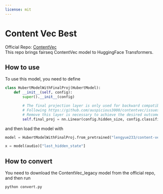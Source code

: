 ```yaml
---
license: mit
---
```


# Content Vec Best
Official Repo: [ContentVec](https://github.com/auspicious3000/contentvec)  
This repo brings fairseq ContentVec model to HuggingFace Transformers.

## How to use
To use this model, you need to define
```python
class HubertModelWithFinalProj(HubertModel):
    def __init__(self, config):
        super().__init__(config)

        # The final projection layer is only used for backward compatibility.
        # Following https://github.com/auspicious3000/contentvec/issues/6
        # Remove this layer is necessary to achieve the desired outcome.
        self.final_proj = nn.Linear(config.hidden_size, config.classifier_proj_size)
```

and then load the model with
```python
model = HubertModelWithFinalProj.from_pretrained("lengyue233/content-vec-best")

x = model(audio)["last_hidden_state"]
```

## How to convert
You need to download the ContentVec_legacy model from the official repo, and then run
```bash
python convert.py
```
